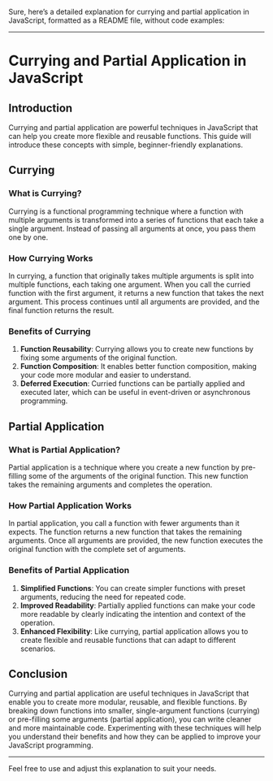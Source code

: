 Sure, here’s a detailed explanation for currying and partial application in JavaScript, formatted as a README file, without code examples:

---

# Currying and Partial Application in JavaScript

## Introduction

Currying and partial application are powerful techniques in JavaScript that can help you create more flexible and reusable functions. This guide will introduce these concepts with simple, beginner-friendly explanations.

## Currying

### What is Currying?

Currying is a functional programming technique where a function with multiple arguments is transformed into a series of functions that each take a single argument. Instead of passing all arguments at once, you pass them one by one.

### How Currying Works

In currying, a function that originally takes multiple arguments is split into multiple functions, each taking one argument. When you call the curried function with the first argument, it returns a new function that takes the next argument. This process continues until all arguments are provided, and the final function returns the result.

### Benefits of Currying

1. **Function Reusability**: Currying allows you to create new functions by fixing some arguments of the original function.
2. **Function Composition**: It enables better function composition, making your code more modular and easier to understand.
3. **Deferred Execution**: Curried functions can be partially applied and executed later, which can be useful in event-driven or asynchronous programming.

## Partial Application

### What is Partial Application?

Partial application is a technique where you create a new function by pre-filling some of the arguments of the original function. This new function takes the remaining arguments and completes the operation.

### How Partial Application Works

In partial application, you call a function with fewer arguments than it expects. The function returns a new function that takes the remaining arguments. Once all arguments are provided, the new function executes the original function with the complete set of arguments.

### Benefits of Partial Application

1. **Simplified Functions**: You can create simpler functions with preset arguments, reducing the need for repeated code.
2. **Improved Readability**: Partially applied functions can make your code more readable by clearly indicating the intention and context of the operation.
3. **Enhanced Flexibility**: Like currying, partial application allows you to create flexible and reusable functions that can adapt to different scenarios.

## Conclusion

Currying and partial application are useful techniques in JavaScript that enable you to create more modular, reusable, and flexible functions. By breaking down functions into smaller, single-argument functions (currying) or pre-filling some arguments (partial application), you can write cleaner and more maintainable code. Experimenting with these techniques will help you understand their benefits and how they can be applied to improve your JavaScript programming.

---

Feel free to use and adjust this explanation to suit your needs.

